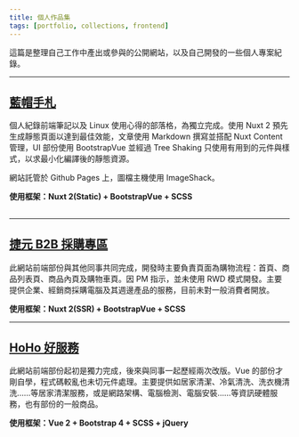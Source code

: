 ```yaml
---
title: 個人作品集
tags: [portfolio, collections, frontend]
---
```


這篇是整理自己工作中產出或參與的公開網站，以及自己開發的一些個人專案紀錄。

---

## [藍帽手札](https://huangchingchieh.github.io/blog/)

個人紀錄前端筆記以及 Linux 使用心得的部落格，為獨立完成。使用 Nuxt 2 預先生成靜態頁面以達到最佳效能，文章使用 Markdown 撰寫並搭配 Nuxt Content 管理，UI 部份使用 BootstrapVue 並經過 Tree Shaking 只使用有用到的元件與樣式，以求最小化編譯後的靜態資源。

網站託管於 Github Pages 上，圖檔主機使用 ImageShack。

**使用框架：Nuxt 2(Static) + BootstrapVue + SCSS**

## <article-img img="923/4y4ztl.png"></article-img>

---

## [捷元 B2B 採購專區](https://www.genb2b.com/)

此網站前端部份與其他同事共同完成，開發時主要負責頁面為購物流程：首頁、商品列表頁、商品內頁及購物車頁。因 PM 指示，並未使用 RWD 模式開發。主要提供企業、經銷商採購電腦及其週邊產品的服務，目前未對一般消費者開放。

**使用框架：Nuxt 2(SSR) + BootstrapVue + SCSS**

<article-img img="923/QAsM7j.png"></article-img>

---

## [HoHo 好服務](https://www.hohoho.com.tw/)

此網站前端部份起初是獨力完成，後來與同事一起歷經兩次改版。Vue 的部份才剛自學，程式碼較亂也未切元件處理。主要提供如居家清潔、冷氣清洗、洗衣機清洗……等居家清潔服務，或是網路架構、電腦檢測、電腦安裝……等資訊硬體服務，也有部份的一般商品。

**使用框架：Vue 2 + Bootstrap 4 + SCSS + jQuery**

<article-img img="923/Nl4223.png"></article-img>

